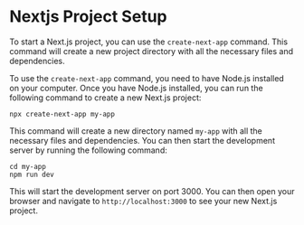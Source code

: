 # Nextjs Project Setup

To start a Next.js project, you can use the `create-next-app` command. This command will create a new project directory with all the necessary files and dependencies.

To use the `create-next-app` command, you need to have Node.js installed on your computer. Once you have Node.js installed, you can run the following command to create a new Next.js project:

```
npx create-next-app my-app
```

This command will create a new directory named `my-app` with all the necessary files and dependencies. You can then start the development server by running the following command:

```
cd my-app
npm run dev
```

This will start the development server on port 3000. You can then open your browser and navigate to `http://localhost:3000` to see your new Next.js project.

